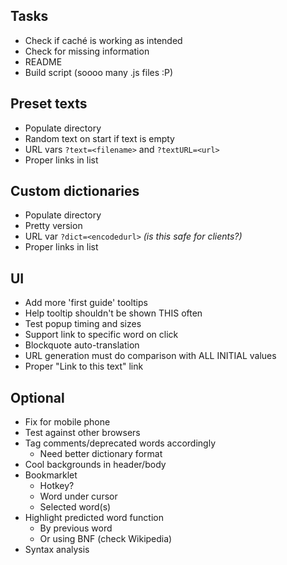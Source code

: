 ## Tasks
- Check if caché is working as intended
- Check for missing information
- README
- Build script (soooo many .js files :P)

## Preset texts
- Populate directory
- Random text on start if text is empty
- URL vars `?text=<filename>` and `?textURL=<url>`
- Proper links in list

## Custom dictionaries
- Populate directory
- Pretty version
- URL var `?dict=<encodedurl>` *(is this safe for clients?)*
- Proper links in list

## UI
- Add more 'first guide' tooltips
- Help tooltip shouldn't be shown THIS often
- Test popup timing and sizes
- Support link to specific word on click
- Blockquote auto-translation
- URL generation must do comparison with ALL INITIAL values
- Proper "Link to this text" link
  
## Optional
- Fix for mobile phone
- Test against other browsers
- Tag comments/deprecated words accordingly
  - Need better dictionary format
- Cool backgrounds in header/body
- Bookmarklet
  - Hotkey?
  - Word under cursor
  - Selected word(s)
- Highlight predicted word function
  - By previous word
  - Or using BNF (check Wikipedia)
- Syntax analysis